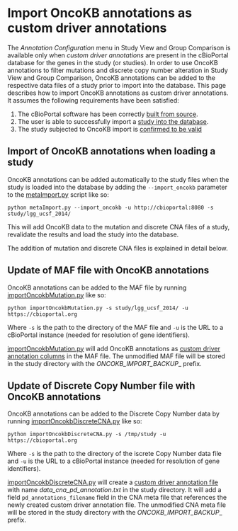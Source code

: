 # Import OncoKB annotations as custom driver annotations

The _Annotation Configuration_ menu in Study View and Group Comparison is available only when _custom driver annotations_
are present in the cBioPortal database for the genes in the study (or studies). In order to use OncoKB annotations to filter
mutations and discrete copy number alteration in Study View and Group Comparison, OncoKB annotations can be added to the 
respective data files of a study prior to import into the database. This page describes how to import OncoKB annotations 
as custom driver annotations. It assumes the following requirements have been satisfied:

1. The cBioPortal software has been correctly [built from source](/deployment/deploy-without-docker/Build-from-Source.md).
2. The user is able to successfully import a [study into the database](/Data-Loading.md).
3. The study subjected to OncoKB import is [confirmed to be valid](/Data-Loading.md#validating-your-study-data)

## Import of OncoKB annotations when loading a study

OncoKB annotations can be added automatically to the study files when the study is loaded into the database by adding the
`--import_oncokb` parameter to the [metaImport.py](https://github.com/cBioPortal/cbioportal/blob/master/core/src/main/scripts/importer/metaImport.py) script like so:

```
python metaImport.py --import_oncokb -u http://cbioportal:8080 -s study/lgg_ucsf_2014/
```

This will add OncoKB data to the mutation and discrete CNA files of a study, revalidate the results and load the study
into the database.

The addition of mutation and discrete CNA files is explained in detail below.

## Update of MAF file with OncoKB annotations

OncoKB annotations can be added to the MAF file by running [importOncokbMutation.py](https://github.com/cBioPortal/cbioportal/tree/master/core/src/main/scripts/importer/importOncokbMutation.py) like so:

```
python importOncokbMutation.py -s study/lgg_ucsf_2014/ -u https://cbioportal.org
```

Where `-s` is the path to the directory of the MAF file and `-u` is the URL to 
a cBioPortal instance (needed for resolution of gene identifiers).

[importOncokbMutation.py](https://github.com/cBioPortal/cbioportal/blob/master/core/src/main/scripts/importer/importOncokbMutation.py) will add OncoKB annotations as
[custom driver annotation columns](/File-Formats.md#custom-driver-annotations) in the MAF file. The unmodified MAF file
will be stored in the study directory with the _ONCOKB_IMPORT_BACKUP__ prefix.


## Update of Discrete Copy Number file with OncoKB annotations

OncoKB annotations can be added to the Discrete Copy Number data by running [importOncokbDiscreteCNA.py](https://github.com/cBioPortal/cbioportal/tree/master/core/src/main/scripts/importer/importOncokbDiscreteCNA.py) like so:

```
python importOncokbDiscreteCNA.py -s /tmp/study -u https://cbioportal.org
```

Where `-s` is the path to the directory of the iscrete Copy Number data file and `-u` is the URL to 
a cBioPortal instance (needed for resolution of gene identifiers).

[importOncokbDiscreteCNA.py](https://github.com/cBioPortal/cbioportal/blob/master/core/src/main/scripts/importer/importOncokbMutation.py) will create a [custom driver annotation file](File-Formats.md#custom-driver-annotations-file)
with name _data_cna_pd_annotation.txt_ in the study directory. It will add a field `pd_annotations_filename` field in the 
CNA meta file that references the newly created custom driver annotation file. The unmodified CNA meta file will be stored
in the study directory with the _ONCOKB_IMPORT_BACKUP__ prefix.
